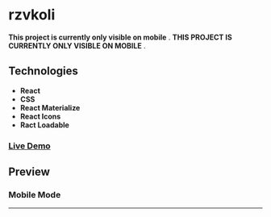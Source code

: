 # rzvkoli

**This project is currently only visible on mobile** .
**THIS PROJECT IS CURRENTLY ONLY VISIBLE ON MOBILE** .

## Technologies

- **React**
- **CSS**
- **React Materialize**
- **React Icons**
- **Ract Loadable**

### [Live Demo](https://rzvkoli.netlify.app/)

## Preview
### Mobile Mode

---
